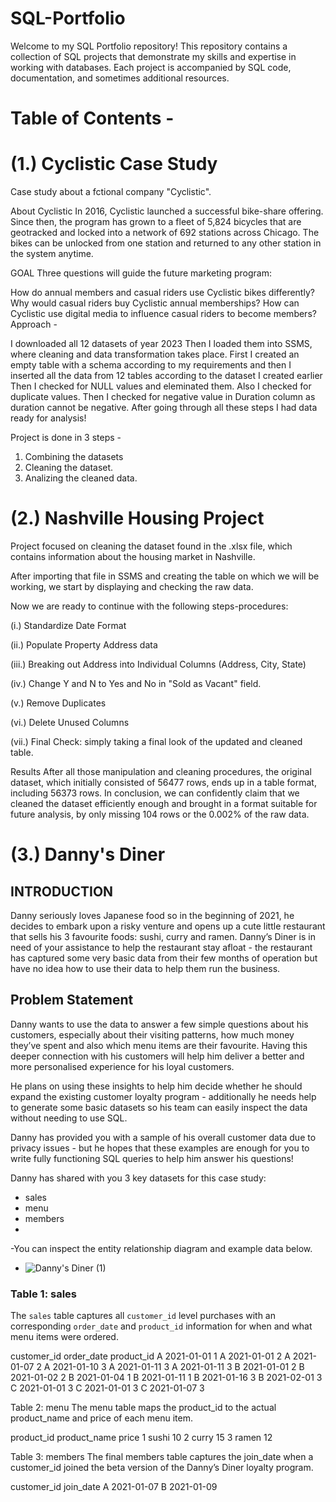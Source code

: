 # SQL-Portfolio
Welcome to my SQL Portfolio repository! This repository contains a collection of SQL projects that demonstrate my skills and expertise in working with databases. Each project is accompanied by SQL code, documentation, and sometimes additional resources.

# Table of Contents -

# (1.) Cyclistic Case Study

Case study about a fctional company "Cyclistic".

About Cyclistic In 2016, Cyclistic launched a successful bike-share offering. Since then, the program has grown to a fleet of 5,824 bicycles that are geotracked and locked into a network of 692 stations across Chicago. The bikes can be unlocked from one station and returned to any other station in the system anytime.

GOAL Three questions will guide the future marketing program:

How do annual members and casual riders use Cyclistic bikes differently?
Why would casual riders buy Cyclistic annual memberships?
How can Cyclistic use digital media to influence casual riders to become members?
Approach -

I downloaded all 12 datasets of year 2023
Then I loaded them into SSMS, where cleaning and data transformation takes place.
First I created an empty table with a schema according to my requirements and then I inserted all the data from 12 tables according to the dataset I created earlier
Then I checked for NULL values and eleminated them.
Also I checked for duplicate values.
Then I checked for negative value in Duration column as duration cannot be negative.
After going through all these steps I had data ready for analysis!

Project is done in 3 steps - 
1. Combining the datasets
2. Cleaning the dataset.
3. Analizing the cleaned data.

# (2.) Nashville Housing Project

Project focused on cleaning the dataset found in the .xlsx file, which contains information about the housing market in Nashville.

After importing that file in SSMS and creating the table on which we will be working, we start by displaying and checking the raw data.

Now we are ready to continue with the following steps-procedures:

(i.) Standardize Date Format

(ii.)  Populate Property Address data

(iii.)  Breaking out Address into Individual Columns (Address, City, State)

(iv.) Change Y and N to Yes and No in "Sold as Vacant" field.

(v.) Remove Duplicates

(vi.) Delete Unused Columns

(vii.) Final Check: simply taking a final look of the updated and cleaned table.

Results
After all those manipulation and cleaning procedures, the original dataset, which initially consisted of 56477 rows, ends up in a table format, including 56373 rows. In conclusion, we can confidently claim that we cleaned the dataset efficiently enough and brought in a format suitable for future analysis, by only missing 104 rows or the 0.002% of the raw data.



# (3.) Danny's Diner 


## INTRODUCTION

Danny seriously loves Japanese food so in the beginning of 2021, he decides to embark upon a risky venture and opens up a cute little restaurant that sells his 3 favourite foods: sushi, curry and ramen. Danny’s Diner is in need of your assistance to help the restaurant stay afloat - the restaurant has captured some very basic data from their few months of operation but have no idea how to use their data to help them run the business.

## Problem Statement

Danny wants to use the data to answer a few simple questions about his customers, especially about their visiting patterns, how much money they’ve spent and also which menu items are their favourite. Having this deeper connection with his customers will help him deliver a better and more personalised experience for his loyal customers.

He plans on using these insights to help him decide whether he should expand the existing customer loyalty program - additionally he needs help to generate some basic datasets so his team can easily inspect the data without needing to use SQL.

Danny has provided you with a sample of his overall customer data due to privacy issues - but he hopes that these examples are enough for you to write fully functioning SQL queries to help him answer his questions!

Danny has shared with you 3 key datasets for this case study:

- sales
- menu
- members
-
-You can inspect the entity relationship diagram and example data below.

- ![Danny's Diner (1)](https://github.com/tanmayjain2001/SQL-Portfolio/assets/99605845/de7b2cca-4c8f-4308-babb-66830fafc763)

### **Table 1: sales**

The `sales` table captures all `customer_id` level purchases with an corresponding `order_date` and `product_id` information for when and what menu items were ordered.

customer_id	order_date	product_id
A	2021-01-01	1
A	2021-01-01	2
A	2021-01-07	2
A	2021-01-10	3
A	2021-01-11	3
A	2021-01-11	3
B	2021-01-01	2
B	2021-01-02	2
B	2021-01-04	1
B	2021-01-11	1
B	2021-01-16	3
B	2021-02-01	3
C	2021-01-01	3
C	2021-01-01	3
C	2021-01-07	3



Table 2: menu
The menu table maps the product_id to the actual product_name and price of each menu item.

product_id	product_name	price
1	sushi	10
2	curry	15
3	ramen	12


Table 3: members
The final members table captures the join_date when a customer_id joined the beta version of the Danny’s Diner loyalty program.

customer_id	join_date
A	2021-01-07
B	2021-01-09
